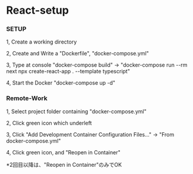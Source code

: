 # React-setup

### SETUP

1, Create a working directory

2, Create and Write a "Dockerfile", "docker-compose.yml"

3, Type at console "docker-compose build" → "docker-compose run --rm next npx create-react-app . --template typescript"

4, Start the Docker "docker-compose up -d"

### Remote-Work

1, Select project folder containing "docker-compose.yml"

2, Click green icon which underleft

3, Click "Add Development Container Configuration Files…" → "From docker-compose.yml"

4, Click green icon, and "Reopen in Container"

*2回目以降は、"Reopen in Container"のみでOK
